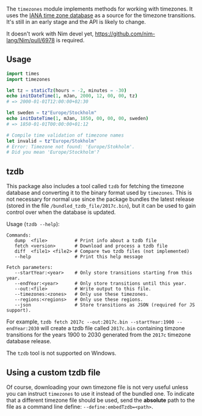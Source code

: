 The `timezones` module implements methods for working with timezones. It uses the [IANA time zone database](https://en.wikipedia.org/wiki/Tz_database) as a source for the timezone transitions. It's still in an early stage
and the API is likely to change.

It doesn't work with Nim devel yet, https://github.com/nim-lang/Nim/pull/6978 is required.

## Usage
```nim
import times
import timezones

let tz = staticTz(hours = -2, minutes = -30)
echo initDateTime(1, mJan, 2000, 12, 00, 00, tz)
# => 2000-01-01T12:00:00+02:30

let sweden = tz"Europe/Stockholm"
echo initDateTime(1, mJan, 1850, 00, 00, 00, sweden)
# => 1850-01-01T00:00:00+01:12

# Compile time validation of timezone names
let invalid = tz"Europe/Stokholm"
# Error: Timezone not found: 'Europe/Stokholm'.
# Did you mean 'Europe/Stockholm'?
```

## tzdb
This package also includes a tool called `tzdb` for fetching the timezone database and converting it to
the binary format used by `timezones`. This is not necessary for normal use since the package bundles the latest
release (stored in the file `/bundled_tzdb_file/2017c.bin`), but it can be used to gain control over when the database is updated.

Usage (`tzdb --help`):
 ```
Commands:
    dump  <file>          # Print info about a tzdb file
    fetch <version>       # Download and process a tzdb file
    diff  <file1> <file2> # Compare two tzdb files (not implemented)
    --help                # Print this help message

Fetch parameters:
    --startYear:<year>    # Only store transitions starting from this year.
    --endYear:<year>      # Only store transitions until this year.
    --out:<file>          # Write output to this file.
    --timezones:<zones>   # Only use these timezones.
    --regions:<regions>   # Only use these regions.
    --json                # Store transitions as JSON (required for JS support).
```

For example, `tzdb fetch 2017c --out:2017c.bin --startYear:1900 --endYear:2030` will create a tzdb file called `2017c.bin` containing
timzone transitions for the years 1900 to 2030 generated from the `2017c` timezone database release.

The `tzdb` tool is not supported on Windows.

## Using a custom tzdb file
Of course, downloading your own timezone file is not very useful unless you can instruct `timezones` to use it instead of the bundled one.
To indicate that a different timezone file should be used, send the __absolute__ path to the file as a command line define: `--define:embedTzdb=<path>`.
